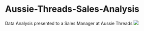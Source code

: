 # Aussie-Threads-Sales-Analysis
Data Analysis presented to a Sales Manager at Aussie Threads
![](Aussie-Threads-Sales-Analysis/assets/Sales-Analysis-Dashboard.png)
